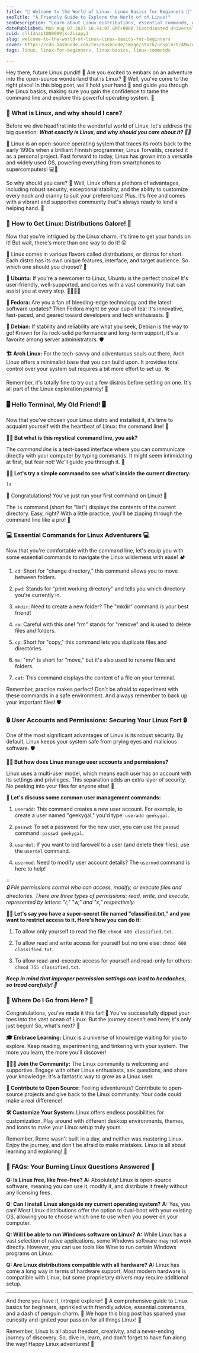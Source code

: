 ```yaml
---
title: "🐧 Welcome to the World of Linux: Linux Basics for Beginners 🐧"
seoTitle: "A Friendly Guide to Explore the World of of Linux!"
seoDescription: "Learn about Linux distributions, essential commands, user management, file permissions, and more in a fun and approachable manner."
datePublished: Mon Aug 07 2023 16:41:07 GMT+0000 (Coordinated Universal Time)
cuid: cll13nap1000009jsc2isapy1
slug: welcome-to-the-world-of-linux-linux-basics-for-beginners
cover: https://cdn.hashnode.com/res/hashnode/image/stock/unsplash/4Mw7nkQDByk/upload/81315652d5caef7ab1568fa17d5a636b.jpeg
tags: linux, linux-for-beginners, linux-basics, linux-commands

---
```


Hey there, future Linux pundit! 🎉 Are you excited to embark on an adventure into the open-source wonderland that is Linux? 🚀 Well, you've come to the right place! In this blog post, we'll hold your hand 🤝 and guide you through the Linux basics, making sure you gain the confidence to tame the command line and explore this powerful operating system. 🌟

### 🤔 What is Linux, and why should I care?

Before we dive headfirst into the wonderful world of Linux, let's address the big question: ***What exactly is Linux, and why should you care about it? 🤷‍♂️***

📜 Linux is an open-source operating system that traces its roots back to the early 1990s when a brilliant Finnish programmer, Linus Torvalds, created it as a personal project. Fast forward to today, Linux has grown into a versatile and widely used OS, powering everything from smartphones to supercomputers! 💻📱

So why should you care? 🤔 Well, Linux offers a plethora of advantages, including robust security, exceptional stability, and the ability to customize every nook and cranny to suit your preferences! Plus, it's free and comes with a vibrant and supportive community that's always ready to lend a helping hand. 🙌

### 💾 How to Get Linux: Distributions Galore! 💾

Now that you're intrigued by the Linux charm, it's time to get your hands on it! But wait, there's more than one way to do it! 😲

🚀 Linux comes in various flavors called distributions, or distros for short. Each distro has its own unique features, interface, and target audience. So which one should you choose? 🤔

**🐧 Ubuntu:** If you're a newcomer to Linux, Ubuntu is the perfect choice! It's user-friendly, well-supported, and comes with a vast community that can assist you at every step. 👨‍👩‍👦‍👦

**🍃 Fedora:** Are you a fan of bleeding-edge technology and the latest software updates? Then Fedora might be your cup of tea! It's innovative, fast-paced, and geared toward developers and tech enthusiasts. 🚀

**🔧 Debian:** If stability and reliability are what you seek, Debian is the way to go! Known for its rock-solid performance and long-term support, it's a favorite among server administrators. 🛡️

**🏗️ Arch Linux:** For the tech-savvy and adventurous souls out there, Arch Linux offers a minimalist base that you can build upon. It provides total control over your system but requires a bit more effort to set up. 🛠️

Remember, it's totally fine to try out a few distros before settling on one. It's all part of the Linux exploration journey! 🌄

### 🖥️ Hello Terminal, My Old Friend! 🖥️

Now that you've chosen your Linux distro and installed it, it's time to acquaint yourself with the heartbeat of Linux: the command line! 💓

**🕵️‍♂️ But what is this mystical command line, you ask?**

The *command line* is a text-based interface where you can communicate directly with your computer by typing commands. It might seem intimidating at first, but fear not! We'll guide you through it. 🚀

**🏃‍♂️ Let's try a simple command to see what's inside the current directory:**

```bash
ls
```

🌟 Congratulations! You've just run your first command on Linux! 🌟

The `ls` command (short for "list") displays the contents of the current directory. Easy, right? With a little practice, you'll be zipping through the command line like a pro! 💨

### 💻 Essential Commands for Linux Adventurers 💻

Now that you're comfortable with the command line, let's equip you with some essential commands to navigate the Linux wilderness with ease! 🏕️

1. `cd`: Short for "change directory," this command allows you to move between folders.
    
2. `pwd`: Stands for "print working directory" and tells you which directory you're currently in.
    
3. `mkdir`: Need to create a new folder? The "mkdir" command is your best friend!
    
4. `rm`: Careful with this one! "rm" stands for "remove" and is used to delete files and folders.
    
5. `cp`: Short for "copy," this command lets you duplicate files and directories.
    
6. `mv`: "mv" is short for "move," but it's also used to rename files and folders.
    
7. `cat`: This command displays the content of a file on your terminal.
    

Remember, practice makes perfect! Don't be afraid to experiment with these commands in a safe environment. And always remember to back up your important files! 🛡️

### 🔒 User Accounts and Permissions: Securing Your Linux Fort 🔒

One of the most significant advantages of Linux is its robust security. By default, Linux keeps your system safe from prying eyes and malicious software. 🛡️

**👨‍💼 But how does Linux manage user accounts and permissions?**

Linux uses a multi-user model, which means each user has an account with its settings and privileges. This separation adds an extra layer of security. No peeking into your files for anyone else! 👀

**🔑 Let's discuss some common user management commands:**

1. `useradd`: This command creates a new user account. For example, to create a user named "geekygal," you'd type: `useradd geekygal`.
    
2. `passwd`: To set a password for the new user, you can use the `passwd` command: `passwd geekygal`.
    
3. `userdel`: If you want to bid farewell to a user (and delete their files), use the `userdel` command.
    
4. `usermod`: Need to modify user account details? The `usermod` command is here to help!
    

<div data-node-type="callout">
<div data-node-type="callout-emoji">💡</div>
<div data-node-type="callout-text"><em>🔒 File permissions control who can access, modify, or execute files and directories. There are three types of permissions: read, write, and execute, represented by letters: "r," "w," and "x," respectively.</em></div>
</div>

**🕵️‍♀️ Let's say you have a super-secret file named "classified.txt," and you want to restrict access to it. Here's how you can do it:**

1. To allow only yourself to read the file: `chmod 400 classified.txt`.
    
2. To allow read and write access for yourself but no one else: `chmod 600 classified.txt`.
    
3. To allow read-and-execute access for yourself and read-only for others: `chmod 755 classified.txt`.
    

***Keep in mind that improper permission settings can lead to headaches, so tread carefully! 🚧***

### 🚀 Where Do I Go from Here? 🚀

Congratulations, you've made it this far! 🥳 You've successfully dipped your toes into the vast ocean of Linux. But the journey doesn't end here; it's only just begun! So, what's next? 🤔

**🎓 Embrace Learning:** Linux is a universe of knowledge waiting for you to explore. Keep reading, experimenting, and tinkering with your system. The more you learn, the more you'll discover!

**👩‍👩‍👦 Join the Community:** The Linux community is welcoming and supportive. Engage with other Linux enthusiasts, ask questions, and share your knowledge. It's a fantastic way to grow as a Linux user.

**🚀 Contribute to Open Source:** Feeling adventurous? Contribute to open-source projects and give back to the Linux community. Your code could make a real difference!

**🛠️ Customize Your System:** Linux offers endless possibilities for customization. Play around with different desktop environments, themes, and icons to make your Linux setup truly yours.

Remember, Rome wasn't built in a day, and neither was mastering Linux. Enjoy the journey, and don't be afraid to make mistakes. Linux is all about learning and exploring! 🌌

### 🤔 FAQs: Your Burning Linux Questions Answered 🤔

**Q: Is Linux free, like free-free?** **A:** Absolutely! Linux is open-source software, meaning you can use it, modify it, and distribute it freely without any licensing fees.

**Q: Can I install Linux alongside my current operating system?** **A:** Yes, you can! Most Linux distributions offer the option to dual-boot with your existing OS, allowing you to choose which one to use when you power on your computer.

**Q: Will I be able to run Windows software on Linux?** **A:** While Linux has a vast selection of native applications, some Windows software may not work directly. However, you can use tools like Wine to run certain Windows programs on Linux.

**Q: Are Linux distributions compatible with all hardware?** **A:** Linux has come a long way in terms of hardware support. Most modern hardware is compatible with Linux, but some proprietary drivers may require additional setup.

---

And there you have it, intrepid explorer! 🌟 A comprehensive guide to Linux basics for beginners, sprinkled with friendly advice, essential commands, and a dash of penguin charm. 🐧 We hope this blog post has sparked your curiosity and ignited your passion for all things Linux! 🚀

Remember, Linux is all about freedom, creativity, and a never-ending journey of discovery. So, dive in, learn, and don't forget to have fun along the way! Happy Linux adventures! 🌈